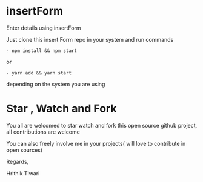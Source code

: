 # insertForm
Enter details using insertForm


Just clone this insert Form repo in your system and run commands 


    - npm install && npm start 
    
or 
    
    - yarn add && yarn start 
    
depending on the system you are using 
    
  # Star , Watch and Fork
  You all are welcomed to star watch and fork this open source github project, all contributions are welcome
  
  You can also freely involve me in your projects( will love to contribute in open sources)
  
  Regards, 
  
  Hrithik Tiwari
  
